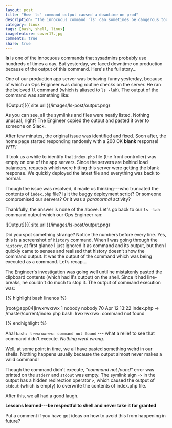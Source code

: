 ```yaml
---
layout: post
title: "How 'ls' command output caused a downtime on prod"
description: "The innocuous command 'ls' can sometimes be dangerous too. Read how."
category: linux
tags: [bash, shell, linux]
imagefeature: cover17.jpg
comments: true
share: true
---
```


**ls** is one of the innocuous commands that sysadmins probably use hundreds of times a day. But yesterday, we faced downtime on production because of the output of this command. Here's the full story...

One of our production app server was behaving funny yesterday, because of which an Ops Engineer was doing routine checks on the server. He ran the beloved `ll` command (which is aliased to `ls -lah`). The output of the command was something like:

![Output]({{ site.url }}/images/ls-post/output.png)

As you can see, all the symlinks and files were neatly listed. Nothing unusual, right? The Engineer copied the output and pasted it over to someone on Slack.

After few minutes, the original issue was identified and fixed. Soon after, the home page started responding randomly with a 200 OK **blank** response! *WTF!*

It took us a while to identify that `index.php` file (the front controller) was empty on one of the app servers. Since the servers are behind load balancers, requests which were hitting this server were getting the blank response. We quickly deployed the latest file and everything was back to normal.

Though the issue was resolved, it made us thinking---who truncated the contents of `index.php` file? Is it the buggy deployment script? Or someone compromised our servers? Or it was a _paranormal_ activity?

Thankfully, the answer is none of the above. Let's go back to our `ls -lah` command output which our Ops Engineer ran:

![Output]({{ site.url }}/images/ls-post/output.png)

Did you spot something strange? Notice the numbers before every line. Yes, this is a screenshot of `history` command. When I was going through the `history`, at first glance I just ignored it as command and its output, but then I quickly came to senses and realised that history doesn’t show the command output. It was the output of the command which was being executed as a command. Let’s recap…

The Engineer's investigation was going well until he mistakenly pasted the clipboard contents (which had ll's output) on the shell. Since it had line-breaks, he couldn't do much to stop it. The output of command execution was:

{% highlight bash linenos %}

[root@app04]lrwxrwxrwx 1 nobody nobody 70 Apr 12 13:22 index.php -> /master/current/index.php
bash: lrwxrwxrwx: command not found

{% endhighlight %}

Aha! `bash: lrwxrwxrwx: command not found` --- what a relief to see that command didn't execute. _Nothing went wrong._

Well, at some point in time, we all have pasted something weird in our shells. Nothing happens usually because the output almost never makes a valid command!

Though the command didn't execute, _"command not found"_ error was printed on the `stderr` and `stdout` was empty. The symlink sign `->` in the output has a hidden redirection operator `>`, which caused the output of `stdout` (which is empty) to overwrite the contents of index.php file.

After this, we all had a good laugh.

**Lessons learned---be respectful to shell and never take it for granted**

Put a comment if you have got ideas on how to avoid this from happening in future?
